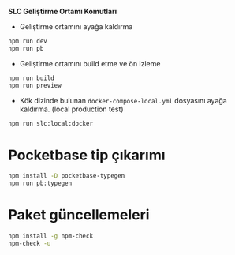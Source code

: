 **SLC Geliştirme Ortamı Komutları**

- Geliştirme ortamını ayağa kaldırma

```bash
npm run dev
npm run pb
```

- Geliştirme ortamını build etme ve ön izleme

```bash
npm run build
npm run preview
```

- Kök dizinde bulunan `docker-compose-local.yml` dosyasını ayağa kaldırma. (local production test)

```bash
npm run slc:local:docker
```

# Pocketbase tip çıkarımı

```bash
npm install -D pocketbase-typegen
npm run pb:typegen
```

# Paket güncellemeleri

```bash
npm install -g npm-check
npm-check -u
```
